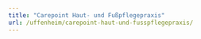 ```yaml
---
title: "Carepoint Haut- und Fußpflegepraxis"
url: /uffenheim/carepoint-haut-und-fusspflegepraxis/
---
```

